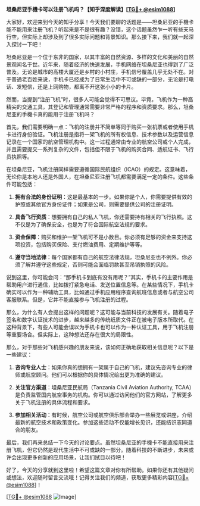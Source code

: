 **坦桑尼亚手機卡可以注册飞机吗？【知乎深度解读】[[TG💪+ @esim1088](https://t.me/s/esim1088)]**

大家好，欢迎来到今天的知乎分享！今天我们要聊的话题是——坦桑尼亚的手機卡能不能用来注册飞机？听起来是不是很有趣？没错，这个话题虽然乍一听有些天马行空，但实际上却涉及到了很多实际问题和背景知识。那么接下来，我们就一起深入探讨一下吧！

坦桑尼亚是一个位于东非的国家，以其丰富的自然资源、多样的文化和美丽的自然景观闻名于世。近年来，随着经济的快速发展，手机网络在坦桑尼亚也得到了广泛普及。无论是城市的高楼大厦还是乡村的小村庄，手机信号覆盖几乎无处不在。对于普通老百姓来说，手机卡已经成为了日常生活中不可或缺的一部分，无论是打电话、发短信，还是上网购物，都离不开这张小小的卡片。

然而，当提到“注册飞机”时，很多人可能会觉得不可思议。毕竟，飞机作为一种高精尖的交通工具，其登记和管理通常需要非常严格的程序和资质要求。那么，坦桑尼亚的手機卡真的能用于注册飞机吗？

首先，我们需要明确一点：飞机的注册并不简单等同于购买一张机票或者使用手机卡进行身份验证。飞机注册是指将一架飞机的所有权信息、技术参数以及运营信息记录在一个国家的航空管理机构中。这一过程通常由专业的航空公司或个人完成，并且需要提交一系列复杂的文件，包括但不限于飞机的购买合同、适航证书、飞行员执照等。

在坦桑尼亚，飞机注册同样需要遵循国际民航组织（ICAO）的规定。这意味着，无论你是本地人还是外国人，在坦桑尼亚注册飞机都需要满足一定的条件。这些条件可能包括：

1. **拥有合法的身份证明**：这是最基本的一步。如果你是个人，你需要提供有效的护照或其他官方身份证件；如果是公司，则需要提供公司的注册证明。
   
2. **具备飞行资质**：想要拥有自己的私人飞机，你还需要持有相关的飞行执照。这不仅是为了确保安全，也是为了符合国际航空法规的要求。

3. **资金保障**：购买和维护一架飞机可不是小数目。你必须有足够的资金来支持这项投资，包括购买保险、支付燃油费用、定期维护等等。

4. **遵守当地法律**：每个国家都有自己的航空法律法规，坦桑尼亚也不例外。你必须了解并遵守这些规定，否则可能会面临罚款甚至吊销执照的风险。

说到这里，你可能会问：“那手机卡到底有没有用呢？”其实，手机卡的主要作用是帮助用户进行通信，比如拨打紧急电话、发送位置信息等。在某些情况下，手机卡确实可以作为一种辅助工具，比如通过手机应用程序查询航班信息或者与航空公司客服联系。但是，它并不能直接参与飞机注册的过程。

那么，为什么有人会提出这样的问题呢？这可能与当前科技的发展有关。随着电子签名和数字认证技术的进步，越来越多的传统纸质文件正在被电子版本所取代。在这种背景下，有些人可能会误以为手机卡也可以作为一种认证工具，用于飞机注册等重要场合。但实际上，这种想法还存在很大的局限性。

那么，对于那些对飞机感兴趣的朋友来说，该如何正确地获取相关信息呢？以下是一些建议：

1. **咨询专业人士**：如果你真的想拥有一架属于自己的飞机，建议先咨询专业的律师或航空顾问。他们可以根据你的具体情况给出更为准确的建议。

2. **关注官方渠道**：坦桑尼亚民航局（Tanzania Civil Aviation Authority, TCAA）是负责监管国内航空事务的机构。你可以通过访问他们的官方网站，了解更多关于飞机注册的具体流程和要求。

3. **参加相关活动**：有时候，航空公司或航空俱乐部会举办一些展览或讲座，介绍最新的航空技术和政策变化。参加这些活动不仅能增长见识，还能结识志同道合的朋友。

最后，我们再来总结一下今天的讨论要点。虽然坦桑尼亚的手機卡不能直接用来注册飞机，但它仍然是现代生活中不可或缺的一部分。随着科技的不断进步，未来或许会出现更多创新的应用场景，让我们拭目以待吧！

好了，今天的分享就到这里啦！希望这篇文章对你有所帮助。如果你还有其他疑问或想法，欢迎随时留言交流哦！记得关注我们的频道，获取更多精彩内容[[TG💪+ @esim1088](https://t.me/s/esim1088)]！

[[TG💪+ @esim1088](https://t.me/s/esim1088) ![Image](https://i.postimg.cc/4NQfJmqS/Snipaste-2025-05-13-00-14-12.png)]